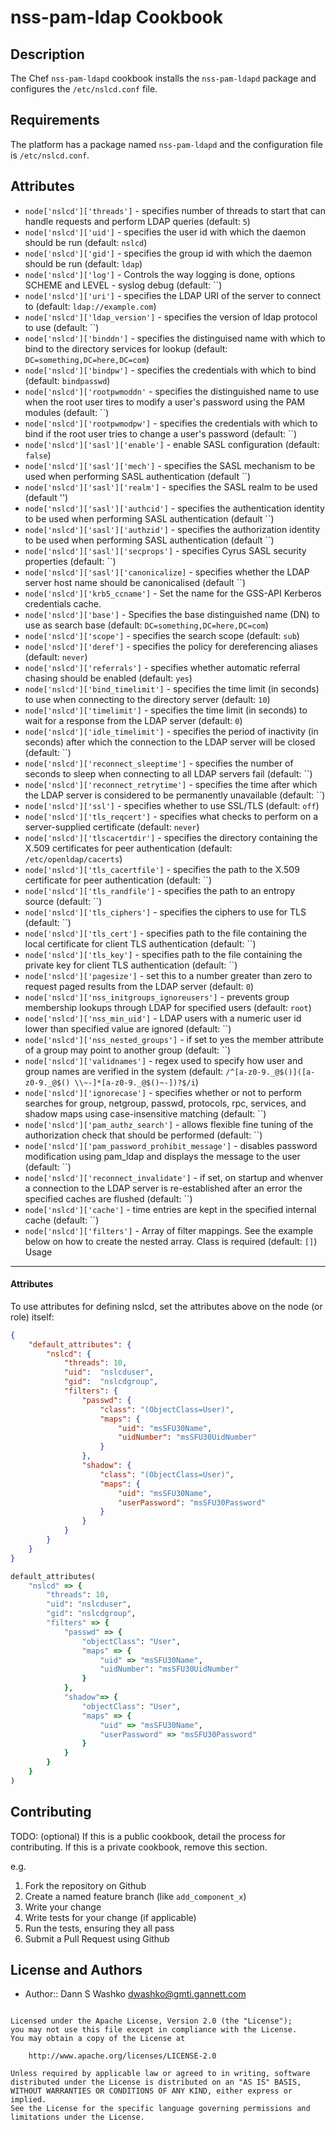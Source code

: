 nss-pam-ldap Cookbook
=====================

Description
-----------

The Chef `nss-pam-ldapd` cookbook installs the `nss-pam-ldapd` package and configures the `/etc/nslcd.conf` file.

Requirements
------------

The platform has a package named `nss-pam-ldapd` and the configuration file is `/etc/nslcd.conf`.

Attributes
----------

- `node['nslcd']['threads']` - specifies number of threads to start that can handle requests and perform LDAP queries (default: `5`)
- `node['nslcd']['uid']` - specifies the user id with which the daemon should be run (default: `nslcd`)
- `node['nslcd']['gid']` - specifies the group id with which the daemon should be run (default: `ldap`)
- `node['nslcd']['log']` - Controls the way logging is done, options SCHEME and LEVEL - syslog debug (default: ``)
- `node['nslcd']['uri']` - specifies the LDAP URI of the server to connect to (default: `ldap://example.com`)
- `node['nslcd']['ldap_version']` - specifies the version of ldap protocol to use (default: ``)
- `node['nslcd']['binddn']` - specifies the distinguised name with which to bind to the directory services for lookup (default: `DC=something,DC=here,DC=com`)
- `node['nslcd']['bindpw']` - specifies the credentials with which to bind (default: `bindpasswd`)
- `node['nslcd']['rootpwmoddn'` - specifies the distinguished name to use when the root user tires to modify a user's password using the PAM modules (default: ``)
- `node['nslcd']['rootpwmodpw']` - specifies the credentials with which to bind if the root user tries to change a user's password (default: ``)
- `node['nslcd']['sasl']['enable']` - enable SASL configuration (default: `false`)
- `node['nslcd']['sasl']['mech']` - specifies the SASL mechanism to be used when performing SASL authentication (default ``)
- `node['nslcd']['sasl']['realm']` - specifies the SASL realm to be used (default '')
- `node['nslcd']['sasl']['authcid']` - specifies the authentication identity to be used when performing SASL authentication (default ``)
- `node['nslcd']['sasl']['authzid']` - specifies the authorization identity to be used when performing SASL authentication (default ``)
- `node['nslcd']['sasl']['secprops']` - specifies Cyrus SASL security properties (default: ``)
- `node['nslcd']['sasl']['canonicalize]` - specifies whether the LDAP server host name should be canonicalised (default ``)
- `node['nslcd']['krb5_ccname']` - Set the name for the GSS-API Kerberos credentials cache.
- `node['nslcd']['base']` - Specifies the base distinguished name (DN) to use as search base (default: `DC=something,DC=here,DC=com`)
- `node['nslcd']['scope']` - specifies the search scope (default: `sub`)
- `node['nslcd']['deref']` - specifies the policy for dereferencing aliases (default: `never`)
- `node['nslcd']['referrals']` - specifies whether automatic referral chasing should be enabled (default: `yes`)
- `node['nslcd']['bind_timelimit']` - specifies the time limit (in seconds) to use when connecting to the directory server (default: `10`)
- `node['nslcd']['timelimit']` - specifies the time limit (in seconds) to wait for a response from the LDAP server (default: `0`)
- `node['nslcd']['idle_timelimit']` - specifies the period of inactivity (in seconds) after which the connection to the LDAP server will be closed (default: ``)
- `node['nslcd']['reconnect_sleeptime']` - specifies the number of seconds to sleep when connecting to all LDAP servers fail (default: ``)
- `node['nslcd']['reconnect_retrytime']` - specifies the time after which the LDAP server is considered to be permanently unavailable (default: ``)
- `node['nslcd']['ssl']` - specifies whether to use SSL/TLS (default: `off`)
- `node['nslcd']['tls_reqcert']` - specifies what checks to perform on a server-supplied certificate (default: `never`)
- `node['nslcd']['tlscacertdir']` - specifies the directory containing the X.509 certificates for peer authentication (default: `/etc/openldap/cacerts`)
- `node['nslcd']['tls_cacertfile']` - specifies the path to the X.509 certificate for peer authentication (default: ``)
- `node['nslcd']['tls_randfile']` - specifies the path to an entropy source (default: ``)
- `node['nslcd']['tls_ciphers']` - specifies the ciphers to use for TLS (default: ``)
- `node['nslcd']['tls_cert']` - specifies path to the file containing the local certificate for client TLS authentication (default: ``)
- `node['nslcd']['tls_key']` - specifies path to the file containing the private key for client TLS authentication (default: ``)
- `node['nslcd']['pagesize']` - set this to a number greater than zero to request paged results from the LDAP server (default: `0`)
- `node['nslcd']['nss_initgroups_ignoreusers']` - prevents group membership lookups through LDAP for specified users (default: `root`)
- `node['nslcd']['nss_min_uid']` - LDAP users with a numeric user id lower than specified value are ignored (default: ``)
- `node['nslcd']['nss_nested_groups']` - if set to yes the member attribute of a group may point to another group (default: ``) 
- `node['nslcd']['validnames']` - regex used to specify how user and group names are verified in the system (default: `/^[a-z0-9._@$()]([a-z0-9._@$() \\~-]*[a-z0-9._@$()~-])?$/i`)
- `node['nslcd']['ignorecase']` - specifies whether or not to perform searches for group, netgroup, passwd, protocols, rpc, services, and shadow maps using case-insensitive matching (default: ``)
- `node['nslcd']['pam_authz_search']` - allows flexible fine tuning of the authorization check that should be performed (default: ``)
- `node['nslcd']['pam_password_prohibit_message']` - disables password modification using pam_ldap and displays the message to the user (default: ``)
- `node['nslcd']['reconnect_invalidate']` - if set, on startup and whenver a connection to the LDAP server is re-established after an error the specified caches are flushed (default: ``)
- `node['nslcd']['cache']` - time entries are kept in the specified internal cache (default: ``)
- `node['nslcd']['filters']` - Array of filter mappings. See the example below on how to create the nested array. Class is required (default: `[]`) 
Usage
-----
#### Attributes
To use attributes for defining nslcd, set the attributes above on the node (or role) itself:

```json
{
    "default_attributes": {
        "nslcd": {
            "threads": 10,
            "uid":  "nslcduser",
            "gid":  "nslcdgroup",
            "filters": {
                "passwd": {
                    "class": "(ObjectClass=User)",
                    "maps": {
                        "uid": "msSFU30Name",
                        "uidNumber": "msSFU30UidNumber"
                    }
                },
                "shadow": {
                    "class": "(ObjectClass=User)",
                    "maps": {
                        "uid": "msSFU30Name",
                        "userPassword": "msSFU30Password"
                    }
                }
            }
        }
    }
}
```

```ruby
default_attributes(
    "nslcd" => {
        "threads": 10,
        "uid": "nslcduser",
        "gid": "nslcdgroup",
        "filters" => {
            "passwd" => {
                "objectClass": "User",
                "maps" => {
                    "uid" => "msSFU30Name",
                    "uidNumber": "msSFU30UidNumber"
                }
            },
            "shadow"=> {
                "objectClass": "User",
                "maps" => {
                    "uid" => "msSFU30Name",
                    "userPassword" => "msSFU30Password"
                }
            }
        }
    }
)
```

Contributing
------------
TODO: (optional) If this is a public cookbook, detail the process for contributing. If this is a private cookbook, remove this section.

e.g.
1. Fork the repository on Github
2. Create a named feature branch (like `add_component_x`)
3. Write your change
4. Write tests for your change (if applicable)
5. Run the tests, ensuring they all pass
6. Submit a Pull Request using Github

License and Authors
-------------------
- Author:: Dann S Washko <dwashko@gmti.gannett.com>

```text 

Licensed under the Apache License, Version 2.0 (the "License");
you may not use this file except in compliance with the License.
You may obtain a copy of the License at

    http://www.apache.org/licenses/LICENSE-2.0

Unless required by applicable law or agreed to in writing, software
distributed under the License is distributed on an "AS IS" BASIS,
WITHOUT WARRANTIES OR CONDITIONS OF ANY KIND, either express or implied.
See the License for the specific language governing permissions and
limitations under the License.
```
